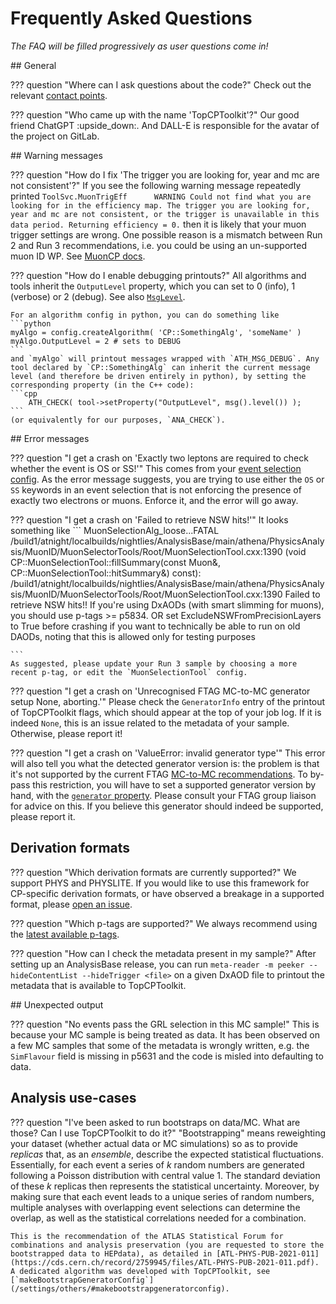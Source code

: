 # Frequently Asked Questions

*The FAQ will be filled progressively as user questions come in!*

## General

??? question "Where can I ask questions about the code?"
    Check out the relevant [contact points](/#get-in-touch).

??? question "Who came up with the name 'TopCPToolkit'?"
    Our good friend ChatGPT :upside_down:. And DALL-E is responsible for the avatar of the project on GitLab.


## Warning messages

??? question "How do I fix 'The trigger you are looking for, year and mc are not consistent'?"
    If you see the following warning message repeatedly printed
    ```
    ToolSvc.MuonTrigEff      WARNING Could not find what you are looking for in the efficiency map. The trigger you are looking for, year and mc are not consistent, or the trigger is unavailable in this data period. Returning efficiency = 0.
    ```
    then it is likely that your muon trigger settings are wrong.
    One possible reason is a mismatch between Run 2 and Run 3 recommendations, i.e. you could be using an un-supported muon ID WP.
    See [MuonCP docs](https://atlas-mcp.docs.cern.ch/guidelines/release22/index.html#wps-for-run3).

??? question "How do I enable debugging printouts?"
    All algorithms and tools inherit the `OutputLevel` property, which you can set to 0 (info), 1 (verbose) or 2 (debug). See also [`MsgLevel`](https://acode-browser1.usatlas.bnl.gov/lxr/source/athena/Control/AthToolSupport/AsgMessaging/Root/MsgLevel.cxx).

    For an algorithm config in python, you can do something like
    ```python
    myAlgo = config.createAlgorithm( 'CP::SomethingAlg', 'someName' )
    myAlgo.OutputLevel = 2 # sets to DEBUG
    ```
    and `myAlgo` will printout messages wrapped with `ATH_MSG_DEBUG`. Any tool declared by `CP::SomethingAlg` can inherit the current message level (and therefore be driven entirely in python), by setting the corresponding property (in the C++ code):
    ```cpp
        ATH_CHECK( tool->setProperty("OutputLevel", msg().level()) );
    ```
    (or equivalently for our purposes, `ANA_CHECK`).


## Error messages

??? question "I get a crash on 'Exactly two leptons are required to check whether the event is OS or SS!'"
    This comes from your [event selection config](/settings/eventselection/#available-keywords).
    As the error message suggests, you are trying to use either the `OS` or `SS` keywords in an event selection that is not enforcing the presence of exactly two electrons or muons.
    Enforce it, and the error will go away.

??? question "I get a crash on 'Failed to retrieve NSW hits!'"
    It looks something like
    ```
    MuonSelectionAlg_loose...FATAL   /build1/atnight/localbuilds/nightlies/AnalysisBase/main/athena/PhysicsAnalysis/MuonID/MuonSelectorTools/Root/MuonSelectionTool.cxx:1390 (void CP::MuonSelectionTool::fillSummary(const Muon&, CP::MuonSelectionTool::hitSummary&) const): /build1/atnight/localbuilds/nightlies/AnalysisBase/main/athena/PhysicsAnalysis/MuonID/MuonSelectorTools/Root/MuonSelectionTool.cxx:1390 Failed to retrieve NSW hits!! If you're using DxAODs (with smart slimming for muons), you should use p-tags >= p5834. OR set ExcludeNSWFromPrecisionLayers to True before crashing if you want to technically be able to run on old DAODs, noting that this is allowed only for testing purposes

    ```
    As suggested, please update your Run 3 sample by choosing a more recent p-tag, or edit the `MuonSelectionTool` config.

??? question "I get a crash on 'Unrecognised FTAG MC-to-MC generator setup None, aborting.'"
    Please check the `GeneratorInfo` entry of the printout of TopCPToolkit flags, which should appear at the top of your job log. If it is indeed `None`, this is an issue related to the metadata of your sample. Otherwise, please report it!

??? question "I get a crash on 'ValueError: invalid generator type'"
    This error will also tell you what the detected generator version is: the problem is that it's not supported by the current FTAG [MC-to-MC recommendations](https://ftag.docs.cern.ch/activities/mcmc/#mcmc-efficiency-map-software). To by-pass this restriction, you will have to set a supported generator version by hand, with the [`generator` property](/settings/jets/#ftagconfig). Please consult your FTAG group liaison for advice on this. If you believe this generator should indeed be supported, please report it.

## Derivation formats

??? question "Which derivation formats are currently supported?"
    We support PHYS and PHYSLITE. If you would like to use this framework for CP-specific derivation formats, or have observed a breakage in a supported format, please [open an issue](/contributing/).

??? question "Which p-tags are supported?"
    We always recommend using the [latest available p-tags](https://twiki.cern.ch/twiki/bin/view/AtlasProtected/FullListOfPtagsAndPatternsR22).

??? question "How can I check the metadata present in my sample?"
    After setting up an AnalysisBase release, you can run
    ```
    meta-reader -m peeker --hideContentList --hideTrigger <file>
    ```
    on a given DxAOD file to printout the metadata that is available to TopCPToolkit.

## Unexpected output

??? question "No events pass the GRL selection in this MC sample!"
    This is because your MC sample is being treated as data. It has been observed on a few MC samples that some of the metadata is wrongly written, e.g. the `SimFlavour` field is missing in p5631 and the code is misled into defaulting to data.


## Analysis use-cases

??? question "I've been asked to run bootstraps on data/MC. What are those? Can I use TopCPToolkit to do it?"
    "Bootstrapping" means reweighting your dataset (whether actual data or MC simulations) so as to provide _replicas_ that, as an _ensemble_, describe the expected statistical fluctuations. Essentially, for each event a series of $k$ random numbers are generated following a Poisson distribution with central value 1. The standard deviation of these $k$ replicas then represents the statistical uncertainty. Moreover, by making sure that each event leads to a unique series of random numbers, multiple analyses with overlapping event selections can determine the overlap, as well as the statistical correlations needed for a combination.

    This is the recommendation of the ATLAS Statistical Forum for combinations and analysis preservation (you are requested to store the bootstrapped data to HEPdata), as detailed in [ATL-PHYS-PUB-2021-011](https://cds.cern.ch/record/2759945/files/ATL-PHYS-PUB-2021-011.pdf). A dedicated algorithm was developed with TopCPToolkit, see [`makeBootstrapGeneratorConfig`](/settings/others/#makebootstrapgeneratorconfig).